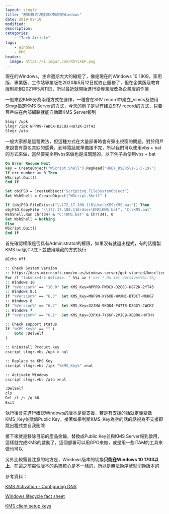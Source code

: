 ```yaml
---
layout: single
title: "靜默模式切換成KMS啟動Windows"
date: 2019-09-10
modified:
description:
categories:
    - "Tech Article"
tags:
    - Windows
    - KMS
header:
  image: https://i.imgur.com/RbYcXEP.png
---
```


現在的Windows，生命週期大大的縮短了，像是現在的Windows 10 1809，家用版、專業版、工作站專業版在2020年5月12日就終止服務了，但在企業版及教育版則能到2021年5月11日，所以最近就開始進行從專業版改為企業版的作業

一般來說KMS分為兩種方式在運作，一種會在SRV record中建立_vlmcs及使用Slmgr指定KMS Server的方式，今天的例子是以有建立SRV record的方式，只要客戶端在內部網路就能自動跟KMS Server報到

```vb
Slmgr /upk
Slmgr /ipk NPPR9-FWDCX-D2C8J-H872K-2YT43
Slmgr /ato
```
一般大家都是這種做法，但這種方式在大量部署時會有彈出視窗的問題，對於用戶來說會有莫名其妙的感覺，到時電話就準備接不完，所以我們可以使用vbs + bat的方式來做，當然要完全用vbs來做也是沒問題的，以下例子為使用vbs + bat


```vb
On Error Resume Next
key = CreateObject("WScript.Shell").RegRead("HKEY_USERS\s-1-5-19\")
If err.number <> 0 Then
WScript.Quit()
End If

Set objFSO = CreateObject("Scripting.FileSystemObject")
Set WshShell = CreateObject("WScript.Shell" )

If (objFSO.FileExists("\\172.17.100.116\User\KMS\KMS.bat")) Then
objFSO.CopyFile "\\172.17.100.116\User\KMS\KMS.bat", "C:\KMS.bat"
WshShell.Run chr(34) & "C:\KMS.bat" & Chr(34), 0 
Set WshShell = Nothing 
Else
WScript.Quit()
End If
```
首先確認權限是否具有Administrator的權限，如果沒有就退出程式，有的話複製KMS.bat到C:\底下並使用隱藏的方式執行


```vb
@Echo Off

:: Check System Version
:: https://docs.microsoft.com/en-us/windows-server/get-started/kmsclientkeys
For /f "tokens=4-5 delims=. " %%i in ('ver') Do Set Version=%%i.%%j
:: Windows 10
If "%Version%" == "10.0" Set KMS_Key=NPPR9-FWDCX-D2C8J-H872K-2YT43
:: Windows 8.1
If "%Version%" == "6.3"  Set KMS_Key=MHF9N-XY6XB-WVXMC-BTDCT-MKKG7
:: Windows 8
If "%Version%" == "6.2"  Set KMS_Key=32JNW-9KQ84-P47T8-D8GGY-CWCK7
:: Windows 7
If "%Version%" == "6.1"  Set KMS_Key=33PXH-7Y6KF-2VJC9-XBBR8-HVTHH

:: Check support status
If "%KMS_Key%" == "" (
    Goto :DelSelf
)

:: Uninstall Product key
cscript slmgr.vbs /upk > nul

:: Replace to KMS Key
cscript slmgr.vbs /ipk "%KMS_Key%" >nul

:: Activate Windows
cscript slmgr.vbs /ato >nul

:DelSelf
cls
Del /f /s /q %0
Exit
```
執行後會先進行確認Windows的版本是否支援，若是有支援的話就定義變數KMS_Key並賦值Public Key，接著如果判斷KMS_Key為空的話的話視為不支援即跳出程式並自我刪除

接下來就是移除目前的產品金鑰，替換成Public Key並與KMS Server報到啟用，這樣就完成KMS的啟動了，這個部署可以用GPO來做，或是用一些ITAM的工具來做也可以

另外比較需要注意的地方是，Windows版本的切換**只能在Windows 10 1703以上**，在這之前每個版本的系統核心是不一樣的，所以是無法換序號就切換版本的

參考資料：

[KMS Activation - Configuring DNS](https://docs.microsoft.com/en-us/previous-versions/tn-archive/ff793405(v=technet.10)?redirectedfrom=MSDN)

[Windows lifecycle fact sheet](https://support.microsoft.com/en-us/help/13853/windows-lifecycle-fact-sheet)

[KMS client setup keys](https://docs.microsoft.com/en-us/windows-server/get-started/kmsclientkeys)
